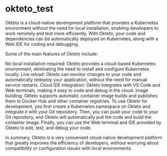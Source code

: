 # okteto_test
Okteto is a cloud-native development platform that provides a Kubernetes environment without the need for local installation, enabling developers to work remotely and test more efficiently. With Okteto, your code and dependencies can be automatically deployed on Kubernetes, along with a Web IDE for coding and debugging.

Some of the main features of Okteto include:

No local installation required: Okteto provides a cloud-based Kubernetes environment, eliminating the need to install and configure Kubernetes locally.
Live reload: Okteto can monitor changes to your code and automatically redeploy your application, without the need for manual service restarts.
Cloud IDE integration: Okteto integrates with VS Code and Web terminals, making it easy to code and debug in the cloud.
Image building: Okteto supports automatic container image builds and publishes them to Docker Hub and other container registries.
To use Okteto for development, you first create a Kubernetes namespace on Okteto and integrate it with your Git repository. Then, you can push your code to your Git repository, and Okteto will automatically pull the code and build the container image. Finally, you can use the Web terminal and IDE provided by Okteto to edit, test, and debug your code.

In summary, Okteto is a very convenient cloud-native development platform that greatly improves the efficiency of developers, without worrying about compatibility or configuration issues with local environments.
